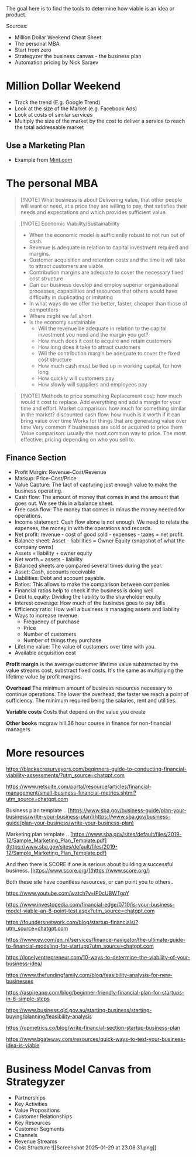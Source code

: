 
The goal here is to find the tools to determine how viable is an idea or product. 

Sources: 
* Million Dollar Weekend Cheat Sheet
* The personal MBA
* Start from zero
* Strategyzer the business canvas - the business plan
* Automation pricing by Nick Saraev




# Million Dollar Weekend
* Track the trend (E.g. Google Trend)
* Look at the size of the Market (e.g. Facebook Ads)
* Look at costs of similar services
* Multiply the size of the market by the cost to deliver a service to reach the total addressable market

## Use a Marketing Plan
* Example from [Mint.com](https://docs.google.com/document/d/e/2PACX-1vRxXxGG0IPWx9k4ykOrlXIZRhEzDvjTDcEeSGcOGtKlts7dQA-zMBYRgq9OOeWy14qqwCMMGmT_Tu4E/pub)


# The personal MBA



> [!NOTE] What business is about
> Delivering value, that other people will want or need, at a price they are willing to pay, that satisfies their needs and expectations and which provides sufficient value. 


> [!NOTE] Economic Viability/Sustainability
> * When the economic model is sufficiently robust to not run out of cash. 
> * Revenue is adequate in relation to capital investment required and margins. 
> * Customer acquisition and retention costs and the time it will take to attract customers are viable. 
> * Contribution margins are adequate to cover the necessary fixed cost structure
> * Can our business develop and employ superior organisational processes, capabilities and resources that others would have difficulty in duplicating or imitating
> * In what ways do we offer the better, faster, cheaper than those of competitors
> * Where might we fall short
> * Is the economy sustainable
> 	* Will the revenue be adequate in relation to the capital investment you need and the margin you get?
> 	* How much does it cost to acquire and retain customers
> 	* How long does it take to attract customers
> 	* Will the contribution margin be adequate to cover the fixed cost structure
> 	* How much cash must be tied up in working capital, for how long
> 	* How quickly will customers pay
> 	* How slowly will suppliers and employees pay


> [!NOTE] Methods to price something
> Replacement cost: how much would it cost to replace. Add everything and add a margin for your time and effort. 
> Market comparison: how much for something similar in the market? 
> discounted cash flow: how much is it worth if it can bring value over time
> Works for things that are generating value over time
> Very common if businesses are sold or acquired to price them
> Value comparison: usually the most common way to price.
> The most effective: pricing depending on who you sell to.

## Finance Section
* Profit Margin: Revenue-Cost/Revenue
* Markup: Price-Cost/Price
* Value Capture: The fact of capturing just enough value to make the business operating. 
* Cash flow: The amount of money that comes in and the amount that goes out. We see this in a balance sheet.
* Free cash flow: The money that comes in minus the money needed for operations. 
* Income statement: Cash flow alone is not enough. We need to relate the expenses, the money in with the operations and records. 
* Net profit: revenue - cost of good sold - expenses - taxes = net profit. 
* Balance sheet: Asset - liabilities = Owner Equity (snapshot of what the company owns)
* Assets = liability + owner equity
* Net worth = assets - liability
* Balanced sheets are compared several times during the year. 
* Asset: Cash, accounts receivable
* Liabilities: Debt and account payable. 
* Ratios: This allows to make the comparison between companies
* Financial ratios help to check if the business is doing well
* Debt to equity: Dividing the liability to the shareholder equity
* Interest coverage: How much of the business goes to pay bills
* Efficiency ratio: How well a business is managing assets and liability
* Ways to increase revenue
	* Frequency of purchase
	* Price
	* Number of customers
	* Number of things they purchase
* Lifetime value: The value of customers over time with you. 
* Available acquisition cost

**Profit margin**
is the average customer lifetime value substracted by the value streams cost, substract fixed costs. It's the same as multiplying the lifetime value by profit margins.

**Overhead**
The minimum amount of business resources necessary to continue operations. The lower the overhead, the faster we reach a point of sufficiency. The minimum required being the salaries, rent and utilities. 

**Variable costs**
Costs that depend on the value you create


**Other books**
mcgraw hill 36 hour course in finance for non-financial managers


# More resources
https://blackacresurveyors.com/beginners-guide-to-conducting-financial-viability-assessments/?utm_source=chatgpt.com 

https://www.netsuite.com/portal/resource/articles/financial-management/small-business-financial-metrics.shtml?utm_source=chatgpt.com 

Business plan template .. [https://www.sba.gov/business-guide/plan-your-business/write-your-business-plan](https://www.sba.gov/business-guide/plan-your-business/write-your-business-plan)

Marketing plan template .. [https://www.sba.gov/sites/default/files/2019-12/Sample_Marketing_Plan_Template.pdf](https://www.sba.gov/sites/default/files/2019-12/Sample_Marketing_Plan_Template.pdf)

And then there is SCORE if one is serious about building a successful business. [https://www.score.org/](https://www.score.org/)

Both these site have countless resources, or can point you to others..

https://www.youtube.com/watch?v=IP0cUBWTgpY

https://www.investopedia.com/financial-edge/0710/is-your-business-model-viable-an-8-point-test.aspx?utm_source=chatgpt.com 

https://foundersnetwork.com/blog/startup-financials/?utm_source=chatgpt.com

https://www.ey.com/en_nl/services/finance-navigator/the-ultimate-guide-to-financial-modeling-for-startups?utm_source=chatgpt.com 

https://lonelyentrepreneur.com/10-ways-to-determine-the-viability-of-your-business-idea/ 

https://www.thefundingfamily.com/blog/feasibility-analysis-for-new-businesses 

https://aspireapp.com/blog/beginner-friendly-financial-plan-for-startups-in-6-simple-steps 

https://www.business.qld.gov.au/starting-business/starting-buying/planning/feasibility-analysis 

https://upmetrics.co/blog/write-financial-section-startup-business-plan 

https://www.bgateway.com/resources/quick-ways-to-test-your-business-idea-is-viable 


# Business Model Canvas from Strategyzer
* Partnerships
* Key Activities
* Value Propositions
* Customer Relationships
* Key Resources
* Customer Segments
* Channels
* Revenue Streams
* Cost Structure
![[Screenshot 2025-01-29 at 23.08.31.png]]


